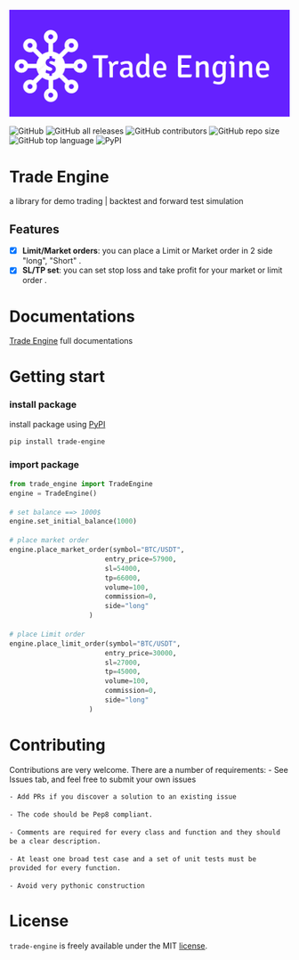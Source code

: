 
![Alt text](logo.png)

![GitHub](https://img.shields.io/github/license/xibalbas/trade-engine)
![GitHub all releases](https://img.shields.io/github/downloads/xibalbas/trade-engine/total)
![GitHub contributors](https://img.shields.io/github/contributors/xibalbas/trade-engine)
![GitHub repo size](https://img.shields.io/github/repo-size/xibalbas/trade-engine)
![GitHub top language](https://img.shields.io/github/languages/top/xibalbas/trade-engine)
![PyPI](https://img.shields.io/pypi/v/trade-engine)
# Trade Engine

a library for demo trading | backtest and forward test simulation

## Features
- [x] **Limit/Market orders**: you can place a Limit or Market order in 2 side "long", "Short" .
- [x] **SL/TP set**: you can set stop loss and take profit for your market or limit order .

# Documentations
[Trade Engine](https://xibalbas.github.io/trade-engine/) full documentations


# Getting start

### install package
install package using [PyPI](https://pypi.org/project/trade-engine/)
```bash
pip install trade-engine
```
### import package 
```python
from trade_engine import TradeEngine
engine = TradeEngine()

# set balance ==> 1000$
engine.set_initial_balance(1000)

# place market order
engine.place_market_order(symbol="BTC/USDT",
                        entry_price=57900,
                        sl=54000,
                        tp=66000,
                        volume=100,
                        commission=0,
                        side="long"
                    )

# place Limit order
engine.place_limit_order(symbol="BTC/USDT",
                        entry_price=30000,
                        sl=27000,
                        tp=45000,
                        volume=100,
                        commission=0,
                        side="long"
                    )

```

# Contributing
Contributions are very welcome. There are a number of requirements:
    - See Issues tab, and feel free to submit your own issues

    - Add PRs if you discover a solution to an existing issue

    - The code should be Pep8 compliant.

    - Comments are required for every class and function and they should be a clear description.

    - At least one broad test case and a set of unit tests must be provided for every function.

    - Avoid very pythonic construction

# License
`trade-engine` is freely available under the MIT [license](https://github.com/xibalbas/trade-engine/blob/master/LICENSE).
